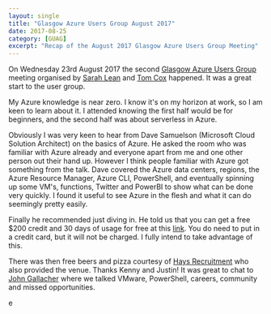 ```yaml
---
layout: single
title: "Glasgow Azure Users Group August 2017"
date: 2017-08-25
category: [GUAG]
excerpt: "Recap of the August 2017 Glasgow Azure Users Group Meeting"
---
```

On Wednesday 23rd August 2017 the second [Glasgow Azure Users Group](http://www.gaug.co.uk/) meeting organised by [Sarah Lean](https://twitter.com/TechieLass) and [Tom Cox](https://twitter.com/Koxzi95) happened. It was a great start to the user group.

My Azure knowledge is near zero. I know it's on my horizon at work, so I am keen to learn about it. I attended knowing the first half would be for beginners, and the second half was about serverless in Azure.

Obviously I was very keen to hear from Dave Samuelson (Microsoft Cloud Solution Architect) on the basics of Azure. He asked the room who was familiar with Azure already and everyone apart from me and one other person out their hand up. However I think people familiar with Azure got something from the talk.  Dave covered the Azure data centers, regions, the Azure Resource Manager, Azure CLI, PowerShell, and eventually spinning up some VM's, functions, Twitter and PowerBI to show what can be done very quickly. I found it useful to see Azure in the flesh and what it can do seemingly pretty easily.

Finally he recommended just diving in. He told us that you can get a free $200 credit and 30 days of usage for free at this [link](https://azure.microsoft.com/en-gb/free/). You do need to put in a credit card, but it will not be charged. I fully intend to take advantage of this.

There was then free beers and pizza courtesy of [Hays Recruitment](https://www.hays.co.uk/) who also provided the venue. Thanks Kenny and Justin! It was great to chat to [John Gallacher](https://twitter.com/jongalac) where we talked VMware, PowerShell, careers, community and missed opportunities.

e